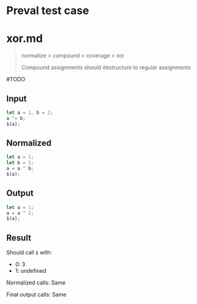 # Preval test case

# xor.md

> normalize > compound > coverage > xor
>
> Compound assignments should destructure to regular assignments

#TODO

## Input

`````js filename=intro
let a = 1, b = 2;
a ^= b;
$(a);
`````

## Normalized

`````js filename=intro
let a = 1;
let b = 2;
a = a ^ b;
$(a);
`````

## Output

`````js filename=intro
let a = 1;
a = a ^ 2;
$(a);
`````

## Result

Should call `$` with:
 - 0: 3
 - 1: undefined

Normalized calls: Same

Final output calls: Same
